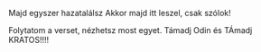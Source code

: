 Majd egyszer hazatalálsz
Akkor majd itt leszel, csak szólok!

Folytatom a verset, nézhetsz most egyet.
Támadj Odin és TÁmadj KRATOS!!!!

